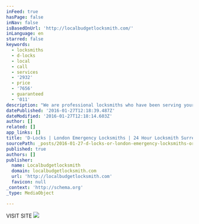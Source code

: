 ```yaml
---
inFeed: true
hasPage: false
inNav: false
isBasedOnUrl: 'http://localbudgetlocksmith.com/'
inLanguage: en
starred: false
keywords:
  - locksmiths
  - d-locks
  - local
  - call
  - services
  - '2932'
  - price
  - '7656'
  - guaranteed
  - '011'
description: "We are professional locksmiths who have been serving your local area for many years. We keep our costs low for our customers as the travelling time for our callouts are shorter. We are proud of our work and we're here to serve you 24/7, when you need us most, we'll be there to help."
datePublished: '2016-01-27T12:18:39.487Z'
dateModified: '2016-01-27T12:18:14.603Z'
author: []
related: []
app_links: []
title: 'D-Locks | London Emergency Locksmiths | 24 Hour Locksmith Surrey'
sourcePath: _posts/2016-01-27-d-locks-or-london-emergency-locksmiths-or-24-hour-locksmith-su.md
published: true
authors: []
publisher:
  name: Localbudgetlocksmith
  domain: localbudgetlocksmith.com
  url: 'http://localbudgetlocksmith.com'
  favicon: null
_context: 'http://schema.org'
_type: MediaObject

---
```

VISIT SITE
![](https://the-grid-user-content.s3-us-west-2.amazonaws.com/e753542a-10bb-46f0-8671-b672c77dcca7.jpg)